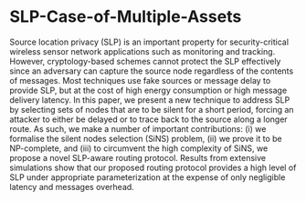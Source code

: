 # SLP-Case-of-Multiple-Assets
Source location privacy (SLP) is an important property for security-critical wireless sensor network applications such as monitoring and tracking. However, cryptology-based schemes cannot protect the SLP effectively since an adversary can capture the source node regardless of the contents of messages. Most techniques use fake sources or message delay to provide SLP, but at the cost of high energy consumption or high message delivery latency. In this paper, we present a new technique to address SLP by selecting sets of nodes that are to be silent for a short period, forcing an attacker to either be delayed or to trace back to the source along a longer route. As such, we make a number of important contributions: (i) we formalise the silent nodes selection (SiNS) problem, (ii) we prove it to be NP-complete, and (iii) to circumvent the high complexity of SiNS, we propose a novel SLP-aware routing protocol. Results from extensive simulations show that our proposed routing protocol provides a high level of SLP under appropriate parameterization at the expense of only negligible latency and messages overhead.
